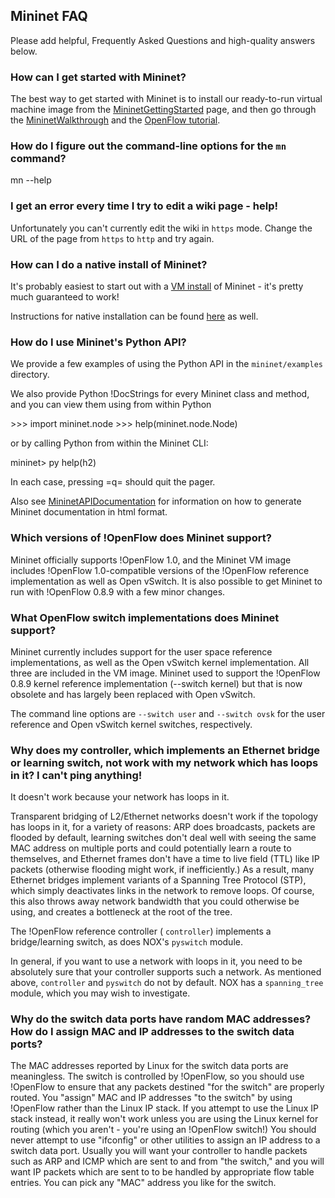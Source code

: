 <!-- %META:TOPICINFO{author="BobLantz" date="1341340694" format="1.1" reprev="1.10" version="1.10"}% -->
<!-- %META:TOPICPARENT{name="Mininet"}% -->
<!-- Use
 our custom page layout:
* Set VIEW_TEMPLATE = [MininetView](MininetView.html)
-->

Mininet FAQ
------------

Please add helpful, Frequently Asked Questions and high-quality answers below.

<!-- %TOC% -->


### How can I **get started** with Mininet?

The best way to get started with Mininet is to install our ready-to-run virtual machine image from the [MininetGettingStarted](MininetGettingStarted.html) page, and then go through the [MininetWalkthrough](MininetWalkthrough.html) and the [OpenFlow tutorial](http://www.openflow.org/wk/index.php/OpenFlow_Tutorial).


### How do I figure out the **command-line options** for the <code>mn</code> command?

<verbatim>mn --help</verbatim>


### I get an error every time I try to **edit a wiki page** - help!

Unfortunately you can't currently edit the wiki in <code>https</code> mode. Change the URL of the page from <code>https</code> to <code>http</code> and try again.


### How can I do a native install of Mininet?

It's probably easiest to start out with a [VM install](MininetGettingStarted) of Mininet - it's pretty much guaranteed to work!

Instructions for native installation can be found [here](MininetGettingStarted) as well.


### How do I **use Mininet's Python API**?

We provide a few examples of using the Python API in the <code>mininet/examples</code> directory.

We also provide Python !DocStrings for every Mininet class and method, and you can view them using from within Python

<verbatim>
>>> import mininet.node
>>> help(mininet.node.Node)</verbatim>

or by calling Python from within the Mininet CLI:

<verbatim>
mininet> py help(h2)</verbatim>

In each case, pressing =q= should quit the pager.

Also see [MininetAPIDocumentation](MininetAPIDocumentation.html) for information on how to generate Mininet documentation in html format.


### Which **versions of !OpenFlow** does Mininet support?

Mininet officially supports !OpenFlow 1.0, and the Mininet VM image includes !OpenFlow 1.0-compatible versions of the !OpenFlow reference implementation as well as Open vSwitch. It is also possible to get Mininet to run with !OpenFlow 0.8.9 with a few minor changes.


### What **OpenFlow switch implementations** does Mininet support?

Mininet currently includes support for the user space reference implementations, as well as the Open vSwitch kernel implementation. All three are included in the VM image. Mininet used to support the !OpenFlow 0.8.9 kernel reference implementation (--switch kernel) but that is now obsolete and has largely been replaced with Open vSwitch.

The command line options are <code>--switch user</code> and <code>--switch ovsk</code> for the user reference and Open vSwitch kernel switches, respectively.


### Why does my controller, which implements an Ethernet bridge or learning switch, not work with my network which has loops in it? I can't ping anything!

It doesn't work because your network has loops in it.

Transparent bridging of L2/Ethernet networks doesn't work if the topology has loops in it, for a variety of reasons: ARP does broadcasts, packets are flooded by default, learning switches don't deal well with seeing the same MAC address on multiple ports and could potentially learn a route to themselves, and Ethernet frames don't have a time to live field (TTL) like IP packets (otherwise flooding might work, if inefficiently.) As a result, many Ethernet bridges implement variants of a Spanning Tree Protocol (STP), which simply deactivates links in the network to remove loops. Of course, this also throws away network bandwidth that you could otherwise be using, and creates a bottleneck at the root of the tree.

The !OpenFlow reference controller ( <code>controller</code>) implements a bridge/learning switch, as does NOX's <code>pyswitch</code> module.

In general, if you want to use a network with loops in it, you need to be absolutely sure that your controller supports such a network. As mentioned above, <code>controller</code> and <code>pyswitch</code> do not by default. NOX has a <code>spanning_tree</code> module, which you may wish to investigate.


### Why do the switch data ports have random MAC addresses? How do I assign MAC and IP addresses to the switch data ports?

The MAC addresses reported by Linux for the switch data ports are meaningless. The switch is controlled by !OpenFlow, so you should use !OpenFlow to ensure that any packets destined "for the switch" are properly routed. You "assign" MAC and IP addresses "to the switch" by using !OpenFlow rather than the Linux IP stack. If you attempt to use the Linux IP stack instead, it really won't work unless you are using the Linux kernel for routing (which you aren't - you're using an !OpenFlow switch!) You should never attempt to use "ifconfig" or other utilities to assign an IP address to a switch data port. Usually you will want your controller to handle packets such as ARP and ICMP which are sent to and from "the switch," and you will want IP packets which are sent to to be handled by appropriate flow table entries. You can pick any "MAC" address you like for the switch.
